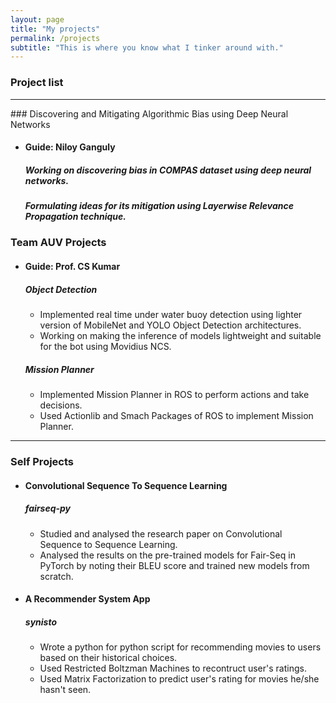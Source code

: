 ```yaml
---
layout: page
title: "My projects"
permalink: /projects
subtitle: "This is where you know what I tinker around with."
---
```

### Project list
<hr>
### Discovering and Mitigating Algorithmic Bias using Deep Neural Networks

*   #### Guide: Niloy Ganguly
    
    ##### Working on discovering bias in COMPAS dataset using deep neural networks.

    ##### Formulating ideas for its mitigation using Layerwise Relevance Propagation technique.

### Team AUV Projects

*   #### Guide: Prof. CS Kumar

    ##### Object Detection

    *   Implemented real time under water buoy detection using lighter version of MobileNet and YOLO Object Detection architectures.
    *   Working on making the inference of models lightweight and suitable for the bot using Movidius NCS.

    ##### Mission Planner

    *   Implemented Mission Planner in ROS to perform actions and take decisions.
    *   Used Actionlib and Smach Packages of ROS to implement Mission Planner.

* * *

### Self Projects

*   #### Convolutional Sequence To Sequence Learning

    ##### fairseq-py

    *   Studied and analysed the research paper on Convolutional Sequence to Sequence Learning.
    *   Analysed the results on the pre-trained models for Fair-Seq in PyTorch by noting their BLEU score and trained new models from scratch.

*   #### A Recommender System App

    ##### synisto

    *   Wrote a python for python script for recommending movies to users based on their historical choices.
    *   Used Restricted Boltzman Machines to recontruct user's ratings.
    *   Used Matrix Factorization to predict user's rating for movies he/she hasn't seen.
